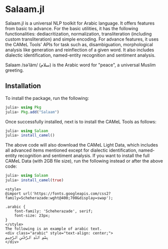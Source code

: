 # Salaam.jl

Salaam.jl is a universal NLP toolkit for Arabic language. It offers features from basic to advance. For the basic utilities, it has the following functionalities: dediacritization, normalization, transliteration (including custom transliteration) and simple encoding. For advance features, it uses the CAMeL Tools' APIs for task such as, disambiguation, morphological analysis like generation and reinflection of a given word. It also includes dialectic identification, named-entity recognition and sentiment analysis. 

Salaam /səˈläm/ (سلام) is the Arabic word for "peace", a universal Muslim greeting.

## Installation
To install the package, run the following:
```julia
julia> using Pkg
julia> Pkg.add("Salaam")
```
Once successfully installed, next is to install the CAMeL Tools as follows:
```julia
julia> using Salaam
julia> install_camel()
```
The above code will also download the CAMeL Light Data, which includes all advanced items mentioned except for dialectic identification, named-entity recognition and sentiment analysis. If you want to install the full CAMeL Data (with 2GB file size), run the following instead or after the above code:
```julia
julia> using Salaam
julia> install_camel(true)
```
```@raw html
<style>
@import url('https://fonts.googleapis.com/css2?family=Scheherazade:wght@400;700&display=swap');

.arabic {
    font-family: 'Scheherazade', serif;
    font-size: 23px;
}
</style>
The following is an example of arabic text.
<div class="arabic" style="text-align: center;">
بِسْمِ ٱللَّٰهِ ٱلرَّحْمَٰنِ ٱلرَّحِيمِ
</div>
```